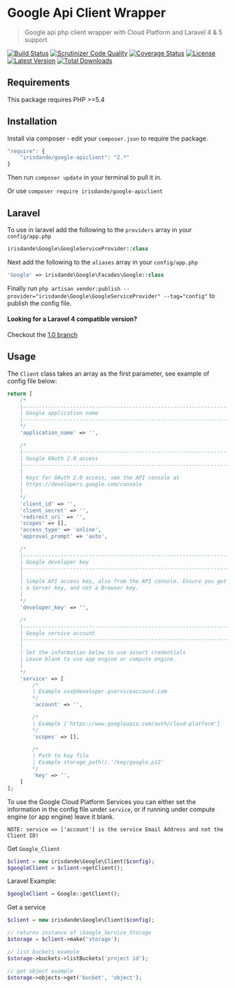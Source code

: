 Google Api Client Wrapper
=========

> Google api php client wrapper with Cloud Platform and Laravel 4 & 5 support

[![Build Status](http://img.shields.io/travis/irisdande/google-apiclient.svg?style=flat-square)](https://travis-ci.org/irisdande/google-apiclient)
[![Scrutinizer Code Quality](http://img.shields.io/scrutinizer/g/irisdande/google-apiclient/master.svg?style=flat-square)](https://scrutinizer-ci.com/g/irisdande/google-apiclient/)
[![Coverage Status](https://img.shields.io/scrutinizer/coverage/g/irisdande/google-apiclient/master.svg?style=flat-square)](https://scrutinizer-ci.com/g/irisdande/google-apiclient/code-structure/master)
[![License](http://img.shields.io/badge/license-MIT-brightgreen.svg?style=flat-square)](http://www.opensource.org/licenses/MIT)
[![Latest Version](http://img.shields.io/packagist/v/irisdande/google-apiclient.svg?style=flat-square)](https://packagist.org/packages/irisdande/google-apiclient)
[![Total Downloads](https://img.shields.io/packagist/dt/irisdande/google-apiclient.svg?style=flat-square)](https://packagist.org/packages/irisdande/google-apiclient)

## Requirements

This package requires PHP >=5.4

## Installation

Install via composer - edit your `composer.json` to require the package.

```js
"require": {
    "irisdande/google-apiclient": "2.*"
}
```

Then run `composer update` in your terminal to pull it in.

Or use `composer require irisdande/google-apiclient`

## Laravel

To use in laravel add the following to the `providers` array in your `config/app.php`

```php
irisdande\Google\GoogleServiceProvider::class
```

Next add the following to the `aliases` array in your `config/app.php`

```php
'Google' => irisdande\Google\Facades\Google::class
```

Finally run `php artisan vendor:publish --provider="irisdande\Google\GoogleServiceProvider" --tag="config"` to publish the config file.

#### Looking for a Laravel 4 compatible version?

Checkout the [1.0 branch](https://github.com/irisdande/google-apiclient/tree/1.0)

## Usage

The `Client` class takes an array as the first parameter, see example of config file below:

```php
return [
    /*
    |----------------------------------------------------------------------------
    | Google application name
    |----------------------------------------------------------------------------
    */
    'application_name' => '',

    /*
    |----------------------------------------------------------------------------
    | Google OAuth 2.0 access
    |----------------------------------------------------------------------------
    |
    | Keys for OAuth 2.0 access, see the API console at
    | https://developers.google.com/console
    |
    */
    'client_id' => '',
    'client_secret' => '',
    'redirect_uri' => '',
    'scopes' => [],
    'access_type' => 'online',
    'approval_prompt' => 'auto',

    /*
    |----------------------------------------------------------------------------
    | Google developer key
    |----------------------------------------------------------------------------
    |
    | Simple API access key, also from the API console. Ensure you get
    | a Server key, and not a Browser key.
    |
    */
    'developer_key' => '',

    /*
    |----------------------------------------------------------------------------
    | Google service account
    |----------------------------------------------------------------------------
    |
    | Set the information below to use assert credentials
    | Leave blank to use app engine or compute engine.
    |
    */
    'service' => [
        /*
        | Example xxx@developer.gserviceaccount.com
        */
        'account' => '',

        /*
        | Example ['https://www.googleapis.com/auth/cloud-platform']
        */
        'scopes' => [],

        /*
        | Path to key file
        | Example storage_path().'/key/google.p12'
        */
        'key' => '',
    ]
];
```

To use the Google Cloud Platform Services you can either set the information in the config file under `service`, or if running under compute engine (or app engine) leave it blank.

`NOTE: service => ['account'] is the service Email Address and not the Client ID!`

Get `Google_Client`
```php
$client = new irisdande\Google\Client($config);
$googleClient = $client->getClient();
```

Laravel Example:
```php
$googleClient = Google::getClient();
```

Get a service
```php
$client = new irisdande\Google\Client($config);

// returns instance of \Google_Service_Storage
$storage = $client->make('storage');

// list buckets example
$storage->buckets->listBuckets('project id');

// get object example
$storage->objects->get('bucket', 'object');
```

